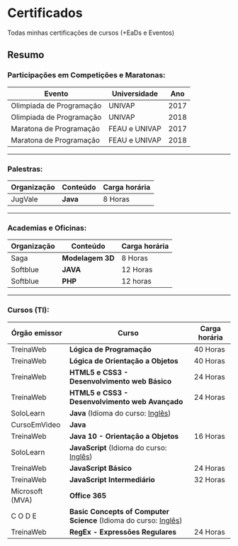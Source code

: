 # Certificados
Todas minhas certificações de cursos (+EaDs e Eventos)

## Resumo
### Participações em Competições e Maratonas:

   | Evento                   | Universidade  | Ano  |
   | ------------------------ | ------------- | ---- |
   | Olimpiada de Programação | UNIVAP        | 2017 |
   | Olimpiada de Programação | UNIVAP        | 2018 |
   | Maratona de Programação  | FEAU e UNIVAP | 2017 |
   | Maratona de Programação  | FEAU e UNIVAP | 2018 |
---
### Palestras:
   | Organização | Conteúdo | Carga horária |
   | ----------- | -------- | ------------- |
   | JugVale     | **Java** | 8 Horas       |
---
### Academias e Oficinas:
   | Organização | Conteúdo         | Carga horária |
   | ----------- | ---------------- | ------------- |
   | Saga        | **Modelagem 3D** | 8 Horas       |
   | Softblue    | **JAVA**         | 12 Horas      |
   | Softblue    | **PHP**          | 12 horas      |
---  
### Cursos (TI):

   | Órgão emissor   | Curso                                                                           | Carga horária |
   | --------------- | ------------------------------------------------------------------------------- | ------------- |
   | TreinaWeb       | **Lógica de Programação**                                                       | 40 Horas      |
   | TreinaWeb       | **Lógica de Orientação a Objetos**                                              | 40 Horas      |
   | TreinaWeb       | **HTML5 e CSS3 - Desenvolvimento web Básico**                                   | 24 Horas      |
   | TreinaWeb       | **HTML5 e CSS3 - Desenvolvimento web Avançado**                                 | 24 Horas      |
   | SoloLearn       | **Java** (Idioma do curso: <ins>Inglês</ins>)                                   |               |
   | CursoEmVideo    | **Java**                                                                        |               |
   | TreinaWeb       | **Java 10 - Orientação a Objetos**                                              | 16 Horas      |
   | SoloLearn       | **JavaScript** (Idioma do curso: <ins>Inglês</ins>)                             |               |
   | TreinaWeb       | **JavaScript Básico**                                                           | 24 Horas      |
   | TreinaWeb       | **JavaScript Intermediário**                                                    | 32 Horas      |
   | Microsoft (MVA) | **Office 365**                                                                  |               |
   | C O D E         | **Basic Concepts of Computer Science** (Idioma do curso: <ins>Inglês</ins>)     |               |
   | TreinaWeb       | **RegEx - Expressões Regulares**                                                | 24 Horas      |

